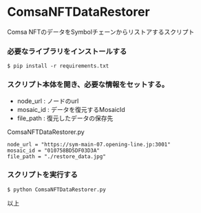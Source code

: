 # ComsaNFTDataRestorer

Comsa NFTのデータをSymbolチェーンからリストアするスクリプト

### 必要なライブラリをインストールする

```
$ pip install -r requirements.txt
```

### スクリプト本体を開き、必要な情報をセットする。  
* node_url : ノードのurl  
* mosaic_id : データを復元するMosaicId  
* file_path : 復元したデータの保存先  

ComsaNFTDataRestorer.py
```
node_url = "https://sym-main-07.opening-line.jp:3001"
mosaic_id = "010758BD5DF03D3A"
file_path = "./restore_data.jpg"
```

### スクリプトを実行する

```
$ python ComsaNFTDataRestorer.py
```

以上